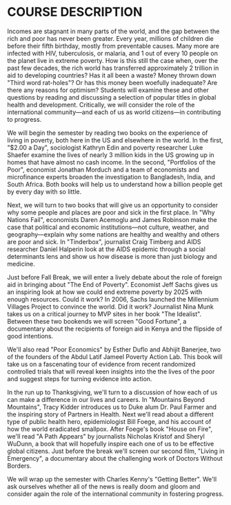 # COURSE DESCRIPTION

Incomes are stagnant in many parts of the world, and the gap between the rich and poor has never been greater. Every year, millions of children die before their fifth birthday, mostly from preventable causes. Many more are infected with HIV, tuberculosis, or malaria, and 1 out of every 10 people on the planet live in extreme poverty. How is this still the case when, over the past few decades, the rich world has transferred approximately 2 trillion in aid to developing countries? Has it all been a waste? Money thrown down "Third word rat-holes"? Or has this money been woefully inadequate? Are there any reasons for optimism? Students will examine these and other questions by reading and discussing a selection of popular titles in global health and development. Critically, we will consider the role of the international community—and each of us as world citizens—in contributing to progress.

We will begin the semester by reading two books on the experience of living in poverty, both here in the US and elsewhere in the world. In the first, "$2.00 a Day", sociologist Kathryn Edin and poverty researcher Luke Shaefer examine the lives of nearly 3 million kids in the US growing up in homes that have almost no cash income. In the second, "Portfolios of the Poor", economist Jonathan Morduch and a team of economists and microfinance experts broaden the investigation to Bangladesh, India, and South Africa. Both books will help us to understand how a billion people get by every day with so little.

Next, we will turn to two books that will give us an opportunity to consider why some people and places are poor and sick in the first place. In "Why Nations Fail", economists Daren Acemoglu and James Robinson make the case that political and economic institutions—not culture, weather, and geography—explain why some nations are healthy and wealthy and others are poor and sick. In "Tinderbox", journalist Craig Timberg and AIDS researcher Daniel Halperin look at the AIDS epidemic through a social determinants lens and show us how disease is more than just biology and medicine.

Just before Fall Break, we will enter a lively debate about the role of foreign aid in bringing about "The End of Poverty". Economist Jeff Sachs gives us an inspiring look at how we could end extreme poverty by 2025 with enough resources. Could it work? In 2006, Sachs launched the Millennium Villages Project to convince the world. Did it work? Journalist Nina Munk takes us on a critical journey to MVP sites in her book "The Idealist". Between these two bookends we will screen "Good Fortune", a documentary about the recipients of foreign aid in Kenya and the flipside of good intentions.

We'll also read "Poor Economics" by Esther Duflo and Abhijit Banerjee, two of the founders of the Abdul Latif Jameel Poverty Action Lab. This book will take us on a fascenating tour of evidence from recent randomized controlled trials that will reveal keen insights into the the lives of the poor and suggest steps for turning evidence into action.

In the run up to Thanksgiving, we'll turn to a discussion of how each of us can make a difference in our lives and careers. In "Mountains Beyond Mountains", Tracy Kidder introduces us to Duke alum Dr. Paul Farmer and the inspiring story of Partners in Health. Next we'll read about a different type of public health hero, epidemiologist Bill Foege, and his account of how the world eradicated smallpox. After Foege's book "House on Fire", we'll read "A Path Appears" by journalists Nicholas Kristof and Sheryl WuDunn, a book that will hopefully inspire each one of us to be effective global citizens. Just before the break we'll screen our second film, "Living in Emergency", a documentary about the challenging work of Doctors Without Borders.

We will wrap up the semester with Charles Kenny's "Getting Better". We'll ask ourselves whether all of the news is really doom and gloom and consider again the role of the international community in fostering progress.

